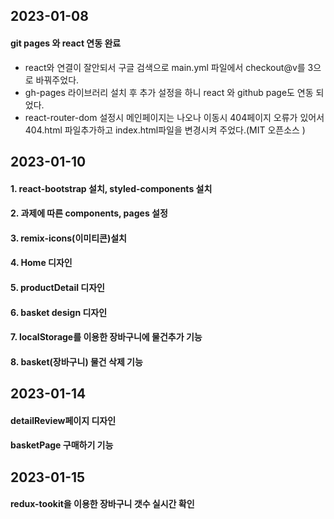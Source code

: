 ## 2023-01-08
#### git pages 와 react 연동 완료
 - react와 연결이 잘안되서 구글 검색으로 main.yml 파일에서 checkout@v를 3으로 바꿔주었다.
 - gh-pages 라이브러리 설치 후 추가 설정을 하니 react 와 github page도 연동 되었다.
 - react-router-dom 설정시 메인페이지는 나오나 이동시 404페이지 오류가 있어서 404.html 파일추가하고 index.html파일을 변경시켜 주었다.(MIT 오픈소스 )

 ## 2023-01-10
 #### 1. react-bootstrap 설치, styled-components 설치
 #### 2. 과제에 따른 components, pages 설정
 #### 3. remix-icons(이미티콘)설치
 #### 4. Home 디자인
 #### 5. productDetail 디자인
 #### 6. basket design 디자인 
 #### 7. localStorage를 이용한 장바구니에 물건추가 기능
 #### 8. basket(장바구니) 물건 삭제 기능
 
 ## 2023-01-14
 #### detailReview페이지 디자인
 #### basketPage 구매하기 기능 

 ## 2023-01-15
 #### redux-tookit을 이용한 장바구니 갯수 실시간 확인